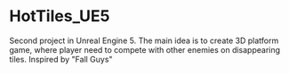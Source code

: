# HotTiles_UE5
Second project in Unreal Engine 5. The main idea is to create 3D platform game, where player need to compete with other enemies on disappearing tiles. Inspired by "Fall Guys"
